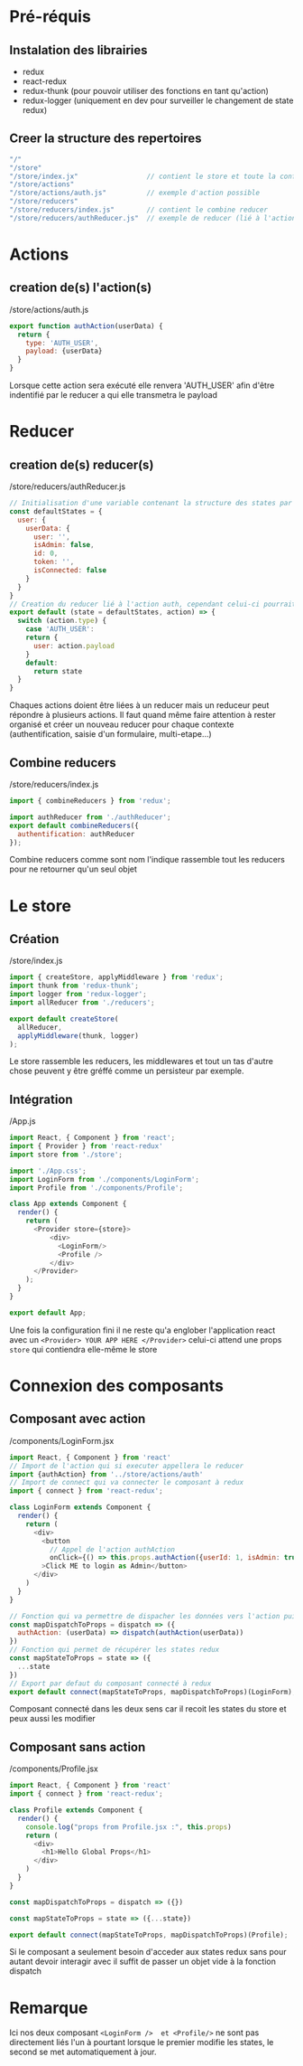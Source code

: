 # Pré-réquis
## Instalation des librairies
- redux
- react-redux
- redux-thunk (pour pouvoir utiliser des fonctions en tant qu'action)
- redux-logger (uniquement en dev pour surveiller le changement de state redux)
## Creer la structure des repertoires
```javascript
"/"
"/store"
"/store/index.jx"                 // contient le store et toute la configuration
"/store/actions"
"/store/actions/auth.js"          // exemple d'action possible
"/store/reducers"
"/store/reducers/index.js"        // contient le combine reducer
"/store/reducers/authReducer.js"  // exemple de reducer (lié à l'action auth)
```

# Actions
## creation de(s) l'action(s)
/store/actions/auth.js
```javascript
export function authAction(userData) {
  return {
    type: 'AUTH_USER',
    payload: {userData}
  }
}
```
Lorsque cette action sera exécuté elle renvera 'AUTH_USER' afin d'être indentifié par le  reducer a qui elle transmetra le payload


# Reducer
## creation de(s) reducer(s)
/store/reducers/authReducer.js
```javascript
// Initialisation d'une variable contenant la structure des states par defaut 
const defaultStates = {
  user: {
    userData: {
      user: '',
      isAdmin: false,
      id: 0,
      token: '',
      isConnected: false
    }
  }
}
// Creation du reducer lié à l'action auth, cependant celui-ci pourrait très bien répondre à d'autres actions
export default (state = defaultStates, action) => {
  switch (action.type) {
    case 'AUTH_USER':
    return {
      user: action.payload
    }
    default:
      return state
  }
}
```
Chaques actions doient être liées à un reducer mais un reduceur peut répondre à plusieurs actions.
Il faut quand même faire attention à rester organisé et créer un nouveau reducer pour chaque contexte (authentification, saisie d'un formulaire, multi-etape...)


## Combine reducers
/store/reducers/index.js
```javascript
import { combineReducers } from 'redux';

import authReducer from './authReducer';
export default combineReducers({
  authentification: authReducer
});
```
Combine reducers comme sont nom l'indique rassemble tout les reducers pour ne retourner qu'un seul objet


# Le store
## Création
/store/index.js
```javascript
import { createStore, applyMiddleware } from 'redux';
import thunk from 'redux-thunk';
import logger from 'redux-logger';
import allReducer from './reducers';

export default createStore(
  allReducer,
  applyMiddleware(thunk, logger)
);
```
Le store rassemble les reducers, les middlewares et tout un tas d'autre chose peuvent y être gréffé comme un persisteur par exemple.

## Intégration
/App.js
```javascript
import React, { Component } from 'react';
import { Provider } from 'react-redux'
import store from './store';

import './App.css';
import LoginForm from './components/LoginForm';
import Profile from './components/Profile';

class App extends Component {
  render() {
    return (
      <Provider store={store}>
          <div>
            <LoginForm/>
            <Profile />
          </div>
      </Provider>
    );
  }
}

export default App;
```
Une fois la configuration fini il ne reste qu'a englober l'application react avec un `<Provider> YOUR APP HERE </Provider>` celui-ci attend une props `store` qui contiendra elle-même le store

# Connexion des composants
## Composant avec action
/components/LoginForm.jsx
```javascript
import React, { Component } from 'react'
// Import de l'action qui si executer appellera le reducer
import {authAction} from '../store/actions/auth'
// Import de connect qui va connecter le composant à redux
import { connect } from 'react-redux';

class LoginForm extends Component {
  render() {
    return (
      <div>
        <button
          // Appel de l'action authAction
          onClick={() => this.props.authAction({userId: 1, isAdmin: true, username: 'Jh0n_D03', isConnected: true})}
        >Click ME to login as Admin</button>
      </div>
    )
  }
}

// Fonction qui va permettre de dispacher les données vers l'action puis vers le reducer
const mapDispatchToProps = dispatch => ({
  authAction: (userData) => dispatch(authAction(userData))
})
// Fonction qui permet de récupérer les states redux
const mapStateToProps = state => ({
  ...state
})
// Export par defaut du composant connecté à redux
export default connect(mapStateToProps, mapDispatchToProps)(LoginForm);
```
Composant connecté dans les deux sens car il recoit les states du store et peux aussi les modifier

## Composant sans action
/components/Profile.jsx
```javascript
import React, { Component } from 'react'
import { connect } from 'react-redux';

class Profile extends Component {
  render() {
    console.log("props from Profile.jsx :", this.props)
    return (
      <div>
        <h1>Hello Global Props</h1>
      </div>
    )
  }
}

const mapDispatchToProps = dispatch => ({})

const mapStateToProps = state => ({...state})

export default connect(mapStateToProps, mapDispatchToProps)(Profile);
```
Si le composant a seulement besoin d'acceder aux states redux sans pour autant devoir interagir avec il suffit de passer un objet vide à la fonction dispatch

# Remarque
Ici nos deux composant `<LoginForm />  et <Profile/>` ne sont pas directement liés l'un à pourtant lorsque le premier modifie les states, le second se met automatiquement à jour.

